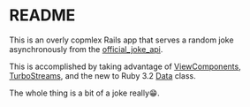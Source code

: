 # README

This is an overly copmlex Rails app that serves a random joke asynchronously from the [official_joke_api](https://github.com/15Dkatz/official_joke_api).

This is accomplished by taking advantage of [ViewComponents](https://viewcomponent.org/), [TurboStreams](https://turbo.hotwired.dev/handbook/streams), and the new to Ruby 3.2 [Data](https://docs.ruby-lang.org/en/3.2/Data.html) class. 

The whole thing is a bit of a joke really😁.
